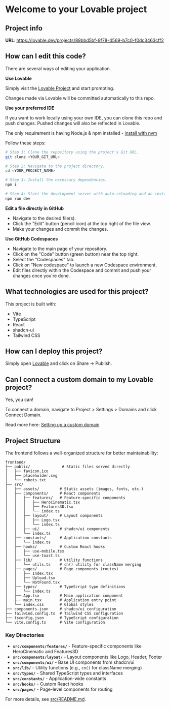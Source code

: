 # Welcome to your Lovable project

## Project info

**URL**: https://lovable.dev/projects/89bbd5bf-9f78-4569-b7c0-f0dc3463cff2

## How can I edit this code?

There are several ways of editing your application.

**Use Lovable**

Simply visit the [Lovable Project](https://lovable.dev/projects/89bbd5bf-9f78-4569-b7c0-f0dc3463cff2) and start prompting.

Changes made via Lovable will be committed automatically to this repo.

**Use your preferred IDE**

If you want to work locally using your own IDE, you can clone this repo and push changes. Pushed changes will also be reflected in Lovable.

The only requirement is having Node.js & npm installed - [install with nvm](https://github.com/nvm-sh/nvm#installing-and-updating)

Follow these steps:

```sh
# Step 1: Clone the repository using the project's Git URL.
git clone <YOUR_GIT_URL>

# Step 2: Navigate to the project directory.
cd <YOUR_PROJECT_NAME>

# Step 3: Install the necessary dependencies.
npm i

# Step 4: Start the development server with auto-reloading and an instant preview.
npm run dev
```

**Edit a file directly in GitHub**

- Navigate to the desired file(s).
- Click the "Edit" button (pencil icon) at the top right of the file view.
- Make your changes and commit the changes.

**Use GitHub Codespaces**

- Navigate to the main page of your repository.
- Click on the "Code" button (green button) near the top right.
- Select the "Codespaces" tab.
- Click on "New codespace" to launch a new Codespace environment.
- Edit files directly within the Codespace and commit and push your changes once you're done.

## What technologies are used for this project?

This project is built with:

- Vite
- TypeScript
- React
- shadcn-ui
- Tailwind CSS

## How can I deploy this project?

Simply open [Lovable](https://lovable.dev/projects/89bbd5bf-9f78-4569-b7c0-f0dc3463cff2) and click on Share -> Publish.

## Can I connect a custom domain to my Lovable project?

Yes, you can!

To connect a domain, navigate to Project > Settings > Domains and click Connect Domain.

Read more here: [Setting up a custom domain](https://docs.lovable.dev/features/custom-domain#custom-domain)

## Project Structure

The frontend follows a well-organized structure for better maintainability:

```
frontend/
├── public/              # Static files served directly
│   ├── favicon.ico
│   ├── placeholder.svg
│   └── robots.txt
├── src/
│   ├── assets/         # Static assets (images, fonts, etc.)
│   ├── components/     # React components
│   │   ├── features/   # Feature-specific components
│   │   │   ├── HeroCinematic.tsx
│   │   │   ├── Features3D.tsx
│   │   │   └── index.ts
│   │   ├── layout/     # Layout components
│   │   │   ├── Logo.tsx
│   │   │   └── index.ts
│   │   ├── ui/         # shadcn/ui components
│   │   └── index.ts
│   ├── constants/      # Application constants
│   │   └── index.ts
│   ├── hooks/          # Custom React hooks
│   │   ├── use-mobile.tsx
│   │   └── use-toast.ts
│   ├── lib/            # Utility functions
│   │   └── utils.ts    # cn() utility for className merging
│   ├── pages/          # Page components (routes)
│   │   ├── Index.tsx
│   │   ├── Upload.tsx
│   │   └── NotFound.tsx
│   ├── types/          # TypeScript type definitions
│   │   └── index.ts
│   ├── App.tsx         # Main application component
│   ├── main.tsx        # Application entry point
│   └── index.css       # Global styles
├── components.json     # shadcn/ui configuration
├── tailwind.config.ts  # Tailwind CSS configuration
├── tsconfig.json       # TypeScript configuration
└── vite.config.ts      # Vite configuration
```

### Key Directories

- **`src/components/features/`** - Feature-specific components like HeroCinematic and Features3D
- **`src/components/layout/`** - Layout components like Logo, Header, Footer
- **`src/components/ui/`** - Base UI components from shadcn/ui
- **`src/lib/`** - Utility functions (e.g., `cn()` for className merging)
- **`src/types/`** - Shared TypeScript types and interfaces
- **`src/constants/`** - Application-wide constants
- **`src/hooks/`** - Custom React hooks
- **`src/pages/`** - Page-level components for routing

For more details, see [src/README.md](./src/README.md).
